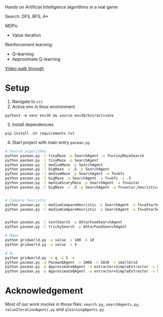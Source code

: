 Hands on Artificial Intelligence algorithms in a real game

Search: DFS, BFS, A*

MDPs:  
- Value iteration 

Reinforcement learning: 
- Q-learning 
- Approximate Q-learning 

[Video walk through](https://youtu.be/XF2U5YGsuH0)

# Setup 
1. Navigate to `src` 
2. Active env in linux environment 
```shell 
python3 -m venv env36 && source env36/bin/activate
```
3. Install dependencies
```
pip install -Ur requirements.txt
```


4. Start project with main entry `pacman.py`

```bash 
# Search algorithms
python pacman.py -l tinyMaze -p SearchAgent -a fn=tinyMazeSearch
python pacman.py -l tinyMaze -p SearchAgent
python pacman.py -l mediumMaze -p SearchAgent
python pacman.py -l bigMaze -z .5 -p SearchAgent
python pacman.py -l mediumMaze -p SearchAgent -a fn=bfs
python pacman.py -l bigMaze -p SearchAgent -a fn=bfs -z .5
python pacman.py -l mediumScaryMaze -p SearchAgent -a fn=astar
python pacman.py -l bigMaze -z .5 -p SearchAgent -a fn=astar,heuristic=manhattanHeuristic


# Compare heuristic
python pacman.py -l mediumCompareHeuristic -p SearchAgent -a fn=aStarSearch,heuristic=manhattanHeuristic
python pacman.py -l mediumCompareHeuristic -p SearchAgent -a fn=aStarSearch,heuristic=euclideanHeuristic


python pacman.py -l testSearch -p AStarFoodSearchAgent
python pacman.py -l trickySearch -p AStarFoodSearchAgent
```

```bash 
# Mdps 
python gridworld.py -a value -i 100 -k 10
python gridworld.py -a value -i 5
```


```bash 
# RL
python gridworld.py -a q -k 5 -m
python pacman.py -p PacmanQAgent -x 2000 -n 2010 -l smallGrid
python pacman.py -p ApproximateQAgent -a extractor=SimpleExtractor -x 50 -n 60 -l mediumGrid
python pacman.py -p ApproximateQAgent -a extractor=SimpleExtractor -x 50 -n 60 -l mediumClassic
```

# Acknowledgement
Most of our work involve in those files: `search.py`, `searchAgents.py`, `valueIterationAgents.py` and `qlearningAgents.py`

